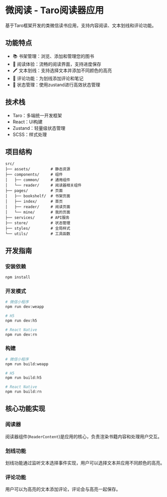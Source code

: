 # 微阅读 - Taro阅读器应用

基于Taro框架开发的类微信读书应用，支持内容阅读、文本划线和评论功能。

## 功能特点

- 📚 书架管理：浏览、添加和管理您的图书
- 📖 阅读体验：流畅的阅读界面，支持进度保存
- 🖍️ 文本划线：支持选择文本并添加不同颜色的高亮
- 💬 评论功能：为划线添加评论和笔记
- 🔄 状态管理：使用zustand进行高效状态管理

## 技术栈

- Taro：多端统一开发框架
- React：UI构建
- Zustand：轻量级状态管理
- SCSS：样式处理

## 项目结构

```
src/
├── assets/         # 静态资源
├── components/     # 组件
│   ├── common/     # 通用组件
│   └── reader/     # 阅读器相关组件
├── pages/          # 页面
│   ├── bookshelf/  # 书架页面
│   ├── index/      # 首页
│   ├── reader/     # 阅读页面
│   └── mine/       # 我的页面
├── services/       # API服务
├── store/          # 状态管理
├── styles/         # 全局样式
└── utils/          # 工具函数
```

## 开发指南

### 安装依赖

```bash
npm install
```

### 开发模式

```bash
# 微信小程序
npm run dev:weapp

# H5
npm run dev:h5

# React Native
npm run dev:rn
```

### 构建

```bash
# 微信小程序
npm run build:weapp

# H5
npm run build:h5

# React Native
npm run build:rn
```

## 核心功能实现

### 阅读器

阅读器组件(`ReaderContent`)是应用的核心，负责渲染书籍内容和处理用户交互。

### 划线功能

划线功能通过监听文本选择事件实现，用户可以选择文本并应用不同颜色的高亮。

### 评论功能

用户可以为高亮的文本添加评论，评论会与高亮一起保存。
